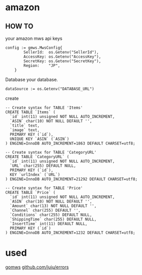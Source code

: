 # amazon

## HOW TO
your amazon mws api keys
```model.AmazonAPI.ApiInit()
config := gmws.MwsConfig{
		SellerId:  os.Getenv("SellerId"),
		AccessKey: os.Getenv("AccessKey"),
		SecretKey: os.Getenv("SecretKey"),
		Region:    "JP",
	}
```

Database
your database.
```model.Database.DataBaseInit()
dataSource := os.Getenv("DATABASE_URL")
```
create
```
-- Create syntax for TABLE 'Items'
CREATE TABLE `Items` (
  `id` int(11) unsigned NOT NULL AUTO_INCREMENT,
  `ASIN` char(10) NOT NULL DEFAULT '',
  `title` text,
  `image` text,
  PRIMARY KEY (`id`),
  UNIQUE KEY `ASIN` (`ASIN`)
) ENGINE=InnoDB AUTO_INCREMENT=1863 DEFAULT CHARSET=utf8;

-- Create syntax for TABLE 'CategoryURL'
CREATE TABLE `CategoryURL` (
  `id` int(11) unsigned NOT NULL AUTO_INCREMENT,
  `URL` char(255) DEFAULT NULL,
  PRIMARY KEY (`id`),
  KEY `urlIndex` (`URL`)
) ENGINE=InnoDB AUTO_INCREMENT=21292 DEFAULT CHARSET=utf8;

-- Create syntax for TABLE 'Price'
CREATE TABLE `Price` (
  `id` int(11) unsigned NOT NULL AUTO_INCREMENT,
  `ASIN` char(10) NOT NULL DEFAULT '',
  `Amount` char(13) NOT NULL DEFAULT '',
  `Channel` char(255) DEFAULT '',
  `Conditions` char(255) DEFAULT NULL,
  `ShippingTime` char(255) DEFAULT NULL,
  `InsertTime` int(11) DEFAULT NULL,
  PRIMARY KEY (`id`)
) ENGINE=InnoDB AUTO_INCREMENT=1232 DEFAULT CHARSET=utf8;
```

# used

[gomws](https://github.com/svvu/gomws)
[github.com/juju/errors](https://github.com/juju/errors)
